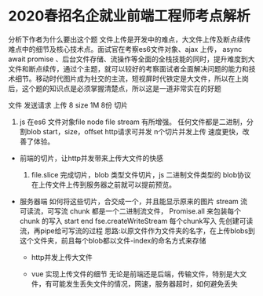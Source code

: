 # 2020春招名企就业前端工程师考点解析

分析下作者为什么要出这个题
文件上传是开发中的难点，大文件上传及断点续传 难点中的细节及核心技术点。面试官在考察es6文件对象、ajax 上传， async await promise 、后台文件存储、流操作等全面的全栈技能的同时，提升难度到大文件和断点续传，通过个主题，就可以较好的考察面试者全面解决问题的能力和技术细节。移动时代图片成为社交的主流，短视屏时代铁定是大文件，所以在上岗后，这个题的知识点是必须掌握清楚点，所以这是一道非常实在的好题

文件 发送请求 上传 8 size 1M 8份 
切片 
1. js 在es6 文件对象file node file stream 有所增强。
任何文件都是二进制，分割blob 
start，size，offset
http请求可并发 n个切片并发上传 速度更快，改善了体验。 

- 前端的切片，让http并发带来上传大文件的快感 
  1. file.slice 完成切片，blob 类型文件切片，js 二进制文件类型的 blob协议 在上传文件上传到服务器之前就可以提前预览。

- 服务器端
  如何将这些切片，合交成一个，并且能显示原来的图片
  stream 流
  可读流，可写流
  chunk 都是一个二进制流文件，
  Promise.all 来包装每个chunk 的写入
  start end fse.createWriteStream
  每个chunk写入 先创建可读流，再pipe给可写流的过程
  思路:以原文件作为文件夹的名字，在上传blobs到这个文件夹，前且每个blob都以文件-index的命名方式来存储

  - http并发上传大文件


  - vue 实现上传文件的细节
    无论是前端还是后端，传输文件，特别是大文件，有可能发生丢失文件的情况，网速，服务器超时，如何避免丢失
